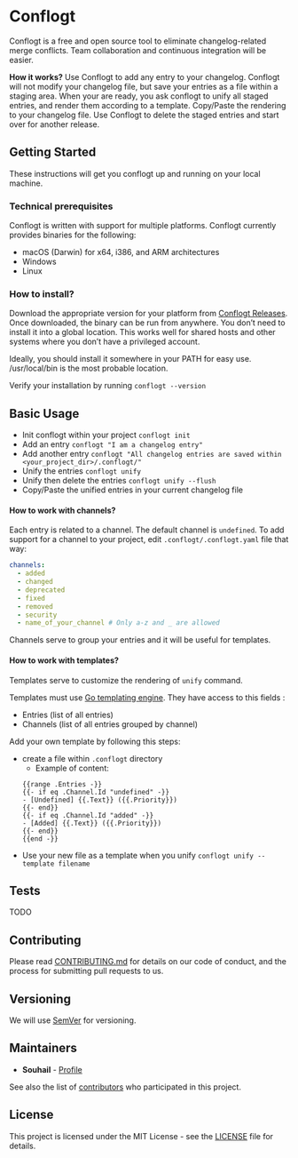 # Conflogt
Conflogt is a free and open source tool to eliminate changelog-related merge conflicts. Team collaboration and continuous integration will be easier.

**How it works?** Use Conflogt to add any entry to your changelog. Conflogt will not modify your changelog file, but save your entries as a file within a staging area. When your are ready, you ask conflogt to unify all staged entries, and render them according to a template. Copy/Paste the rendering to your changelog file. Use Conflogt to delete the staged entries and start over for another release.

## Getting Started
These instructions will get you conflogt up and running on your local machine.

### Technical prerequisites
Conflogt is written with support for multiple platforms. Conflogt currently provides binaries for the following:

- macOS (Darwin) for x64, i386, and ARM architectures
- Windows
- Linux

### How to install?

Download the appropriate version for your platform from [Conflogt Releases](https://github.com/Souhail-5/conflogt/releases). Once downloaded, the binary can be run from anywhere. You don’t need to install it into a global location. This works well for shared hosts and other systems where you don’t have a privileged account.

Ideally, you should install it somewhere in your PATH for easy use. /usr/local/bin is the most probable location.

Verify your installation by running `conflogt --version`

## Basic Usage

- Init conflogt within your project `conflogt init`
- Add an entry `conflogt "I am a changelog entry"`
- Add another entry `conflogt "All changelog entries are saved within <your_project_dir>/.conflogt/"`
- Unify the entries `conflogt unify`
- Unify then delete the entries `conflogt unify --flush`
- Copy/Paste the unified entries in your current changelog file

#### How to work with channels?
Each entry is related to a channel. The default channel is `undefined`. To add support for a channel to your project, edit `.conflogt/.conflogt.yaml` file that way:
``` yaml
channels:
  - added
  - changed
  - deprecated
  - fixed
  - removed
  - security
  - name_of_your_channel # Only a-z and _ are allowed
```
Channels serve to group your entries and it will be useful for templates.

#### How to work with templates?
Templates serve to customize the rendering of `unify` command.

Templates must use [Go templating engine](https://golang.org/pkg/text/template/). They have access to this fields :
- Entries (list of all entries)
- Channels (list of all entries grouped by channel)

Add your own template by following this steps:
- create a file within `.conflogt` directory
  - Example of content:
  ```
  {{range .Entries -}}
  {{- if eq .Channel.Id "undefined" -}}
  - [Undefined] {{.Text}} ({{.Priority}})
  {{- end}}
  {{- if eq .Channel.Id "added" -}}
  - [Added] {{.Text}} ({{.Priority}})
  {{- end}}
  {{end -}}
  ```
- Use your new file as a template when you unify `conflogt unify --template filename`

## Tests

TODO

## Contributing

Please read [CONTRIBUTING.md](CONTRIBUTING.md) for details on our code of conduct, and the process for submitting pull requests to us.

## Versioning

We will use [SemVer](http://semver.org/) for versioning.

## Maintainers

* **Souhail** - [Profile](https://github.com/Souhail-5/)

See also the list of [contributors](https://github.com/Souhail-5/conflogt/graphs/contributors) who participated in this project.

## License

This project is licensed under the MIT License - see the [LICENSE](LICENSE) file for details.